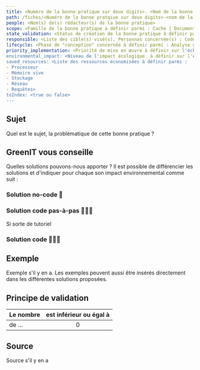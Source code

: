 ```yaml
---
title: <Numéro de la bonne pratique sur deux digits>. <Nom de la bonne pratique sous le fomat verbe à l'infinif + l'action à mener>
path: /fiches/<Numéro de la bonne pratqiue sur deux digits>-<nom de la bonne pratique>
people: <Nom(s) de(s) rédacteur(s) de la bonne pratique>
scope: <Famille de la bonne pratique à définir parmi : Cache | Documents | Fonctionnalités | Front-Office | Hébergement | Images | Sécurité | Stockage | Thèmes | Vidéos/Audio>
state_validation: <Status de création de la bonne pratique à définir parmi : 1 - TO DO | 2 - DOING | 3 - TO VALIDATE | 4 - DONE 🚀>
responsible: <Liste des cible(s) visé(s), Personnas concernée(s) : Code(use·ur) → Développeu·se·r, Designeu(se·r) | Low-code → Freelance et développeur Front-End d'agences | No-code → Madame et Monsieur tout le monde>
lifecycle: <Phase de "conception" concernée à définir parmi : Analyse des besoins | Installation | Conception & Design | Intégration & Développement | Contenu & médias | Tests & validation | Mise en ligne | Maintenance | Fin de vie>
priority_implementation: <Priorité de mise en œuvre à définir sur l'échelle suivante : Faible 👍 | Moyen 👍👍 | Fort 👍👍👍>
environmental_impact: <Niveau de l'impact écologique  à définir sur l'échelle suivante : Faible 🌱 | Moyen 🌱🌱 | Fort 🌱🌱🌱>
saved_resources: <Liste des ressources économisées à définir parmi : 
- Processeur
- Mémoire vive
- Stockage
- Réseau
- Requêtes>
toIndex: <true ou false>
---
```


## Sujet

Quel est le sujet, la problématique de cette bonne pratique ?

## GreenIT vous conseille

Quelles solutions pouvons-nous apporter ? 
Il est possible de différencier les solutions et d'indiquer pour chaque son impact environnemental comme suit :
  
### Solution no-code 🌱

### Solution code pas-à-pas 🌱🌱🌱
Si sorte de tutoriel

### Solution code 🌱🌱🌱

## Exemple

Exemple s'il y en a. Les exemples peuvent aussi être insérés directement dans les différentes solutions proposées.

## Principe de validation

| Le nombre | est inférieur ou égal à |
| ------------- | :---------------------: |
| de ...        |            0            |

## Source

Source s'il y en a
